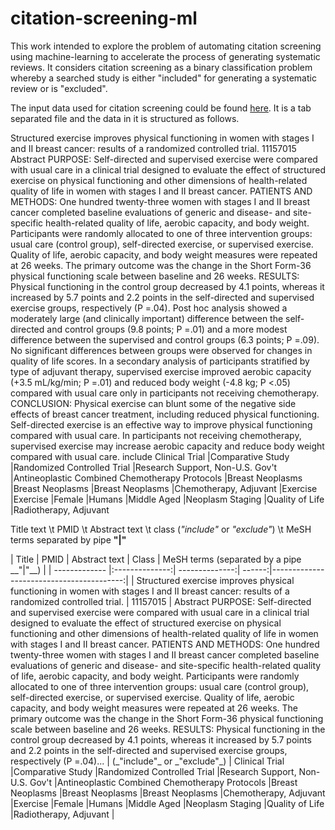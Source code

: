 # citation-screening-ml
This work intended to explore the problem of automating citation screening using machine-learning to accelerate the process of generating systematic reviews. It considers citation screening as a binary classification problem whereby a searched study is either "included" for generating a systematic review or is "excluded". 

The input data used for citation screening could be found [here](https://drive.google.com/file/d/14_-NNapaA2SvAxekAAW55zSZo9jSToVN/view?usp=sharing). It is a tab separated file and the data in it is structured as follows.

Structured exercise improves physical functioning in women with stages I and II breast cancer: results of a randomized controlled trial.	11157015	Abstract PURPOSE: Self-directed and supervised exercise were compared with usual care in a clinical trial designed to evaluate the effect of structured exercise on physical functioning and other dimensions of health-related quality of life in women with stages I and II breast cancer. PATIENTS AND METHODS: One hundred twenty-three women with stages I and II breast cancer completed baseline evaluations of generic and disease- and site-specific health-related quality of life, aerobic capacity, and body weight. Participants were randomly allocated to one of three intervention groups: usual care (control group), self-directed exercise, or supervised exercise. Quality of life, aerobic capacity, and body weight measures were repeated at 26 weeks. The primary outcome was the change in the Short Form-36 physical functioning scale between baseline and 26 weeks. RESULTS: Physical functioning in the control group decreased by 4.1 points, whereas it increased by 5.7 points and 2.2 points in the self-directed and supervised exercise groups, respectively (P =.04). Post hoc analysis showed a moderately large (and clinically important) difference between the self-directed and control groups (9.8 points; P =.01) and a more modest difference between the supervised and control groups (6.3 points; P =.09). No significant differences between groups were observed for changes in quality of life scores. In a secondary analysis of participants stratified by type of adjuvant therapy, supervised exercise improved aerobic capacity (+3.5 mL/kg/min; P =.01) and reduced body weight (-4.8 kg; P <.05) compared with usual care only in participants not receiving chemotherapy. CONCLUSION: Physical exercise can blunt some of the negative side effects of breast cancer treatment, including reduced physical functioning. Self-directed exercise is an effective way to improve physical functioning compared with usual care. In participants not receiving chemotherapy, supervised exercise may increase aerobic capacity and reduce body weight compared with usual care.	include	Clinical Trial |Comparative Study |Randomized Controlled Trial |Research Support, Non-U.S. Gov't |Antineoplastic Combined Chemotherapy Protocols |Breast Neoplasms |Breast Neoplasms |Breast Neoplasms |Chemotherapy, Adjuvant |Exercise |Exercise |Female |Humans |Middle Aged |Neoplasm Staging |Quality of Life |Radiotherapy, Adjuvant


Title text \t PMID \t Abstract text \t class (_"include"_ or _"exclude"_) \t MeSH terms separated by pipe __"|"__

<div class="foo">
| Title         | PMID           | Abstract text  | Class  | MeSH terms (separated by a pipe __"&#124;"__) |
| ------------- |:--------------:| --------------:| ------:|-----------------------------------------:|
| Structured exercise improves physical functioning in women with stages I and II breast cancer: results of a randomized controlled trial.      | 11157015 | Abstract PURPOSE: Self-directed and supervised exercise were compared with usual care in a clinical trial designed to evaluate the effect of structured exercise on physical functioning and other dimensions of health-related quality of life in women with stages I and II breast cancer. PATIENTS AND METHODS: One hundred twenty-three women with stages I and II breast cancer completed baseline evaluations of generic and disease- and site-specific health-related quality of life, aerobic capacity, and body weight. Participants were randomly allocated to one of three intervention groups: usual care (control group), self-directed exercise, or supervised exercise. Quality of life, aerobic capacity, and body weight measures were repeated at 26 weeks. The primary outcome was the change in the Short Form-36 physical functioning scale between baseline and 26 weeks. RESULTS: Physical functioning in the control group decreased by 4.1 points, whereas it increased by 5.7 points and 2.2 points in the self-directed and supervised exercise groups, respectively (P =.04)... | (_"include"_ or _"exclude"_) | Clinical Trial &#124;Comparative Study &#124;Randomized Controlled Trial &#124;Research Support, Non-U.S. Gov't &#124;Antineoplastic Combined Chemotherapy Protocols &#124;Breast Neoplasms &#124;Breast Neoplasms &#124;Breast Neoplasms &#124;Chemotherapy, Adjuvant &#124;Exercise &#124;Female &#124;Humans &#124;Middle Aged &#124;Neoplasm Staging &#124;Quality of Life &#124;Radiotherapy, Adjuvant |
</div>
